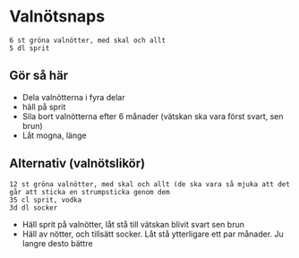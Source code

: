 # Valnötsnaps
```
6 st gröna valnötter, med skal och allt
5 dl sprit
```
## Gör så här
* Dela valnötterna i fyra delar
* häll på sprit
* Sila bort valnötterna efter 6 månader (vätskan ska vara först svart, sen brun)
* Låt mogna, länge


## Alternativ (valnötslikör)
```
12 st gröna valnötter, med skal och allt (de ska vara så mjuka att det går att sticka en strumpsticka genom dem
35 cl sprit, vodka
3d dl socker
```
* Häll sprit på valnötter, låt stå till vätskan blivit svart sen brun
* Häll av nötter, och tillsätt socker. Låt stå ytterligare ett par månader. Ju langre desto bättre
